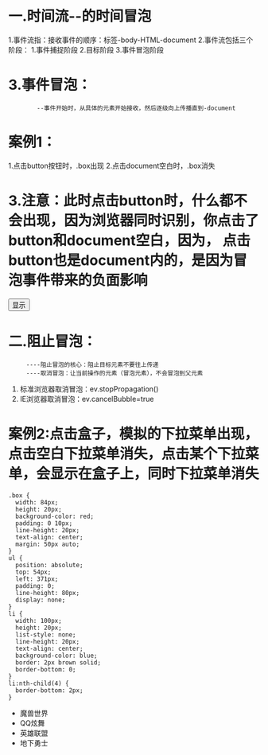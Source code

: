 # 一.时间流--的时间冒泡
1.事件流指：接收事件的顺序：标签-body-HTML-document
2.事件流包括三个阶段：
                   1.事件捕捉阶段
                   2.目标阶段
                   3.事件冒泡阶段
# 3.事件冒泡：
            --事件开始时，从具体的元素开始接收，然后逐级向上传播直到-document
  
#  案例1：
1.点击button按钮时，.box出现
2.点击document空白时，.box消失
#   3.注意：此时点击button时，什么都不会出现，因为浏览器同时识别，你点击了button和document空白，因为， 点击button也是document内的，是因为冒泡事件带来的负面影响
 <style>
    .box {
      width: 200px;
      height: 400px;
      background-color: red;
      display: none;
    }
  </style>
  <body>
    <button>显示</button>
    <div class="box"></div>
  </body>
</html>
<script>
  var oBox = document.querySelector(".box");
  var button = document.querySelector("button");
  button.onclick = function (ev) {
    ev = ev || window.event;
    oBox.style.display = "block";
    ev.stopPropagation()    ------阻止目标元素不要往上传递
  };
document.onclick=function(){
  oBox.style.display = "none";
}
</script>

# 二.阻止冒泡：
         ----阻止冒泡的核心：阻止目标元素不要往上传递
         ----取消冒泡：让当前操作的元素（冒泡元素），不会冒泡到父元素

1. 标准浏览器取消冒泡：ev.stopPropagation()
2. IE浏览器取消冒泡：ev.cancelBubble=true

# 案例2:点击盒子，模拟的下拉菜单出现，点击空白下拉菜单消失，点击某个下拉菜单，会显示在盒子上，同时下拉菜单消失
    .box {
      width: 84px;
      height: 20px;
      background-color: red;
      padding: 0 10px;
      line-height: 20px;
      text-align: center;
      margin: 50px auto;
    }
    ul {
      position: absolute;
      top: 54px;
      left: 371px;
      padding: 0;
      line-height: 80px;
      display: none;
    }
    li {
      width: 100px;
      height: 20px;
      list-style: none;
      line-height: 20px;
      text-align: center;
      background-color: blue;
      border: 2px brown solid;
      border-bottom: 0;
    }
    li:nth-child(4) {
      border-bottom: 2px;
    }
  </style>
  <body>
    <div class="box">请选择内容</div>
    <ul>
      <li>魔兽世界</li>
      <li>QQ炫舞</li>
      <li>英雄联盟</li>
      <li>地下勇士</li>
    </ul>
  </body>
</html>
<script>
  var ul=document.querySelector('ul')
  var box = document.querySelector(".box");
  var li = document.querySelectorAll("ul li");
  box.onclick=function(ev){                     1.点击box
    var ev = ev || window.event                     2.浏览器兼容
    ul.style.display='block'                    3.ul消失
    ev.stopPropagation()                        4.阻止这个点击事件向上冒泡
  }
  document.onclick=function(){                  5.点击空白
    ul.style.display='none'                     6.lu消失
  }
  for (i=0;i<li.length;i++){                    7.循环li的索引
    li[i].onclick=function(ev){                 8.点击li的索引值（内容）
      box.innerHTML=this.innerHTML              9.box的内容=li的索引值（内容）
      ul.style.display='none'                   10.ul消失
      ev.stopPropagation()                      11.阻止这个点击事件向上冒泡
    }
  }

##### 注意：利用冒泡的优点
  for (i=0;i<li.length;i++){                    7.循环li的索引
    li[i].onclick=function(ev){                 8.点击li的索引值（内容）
      box.innerHTML=this.innerHTML              9.box的内容=li的索引值（内容）
      ul.style.display='none'  // 这两行可以不用写：因为:上面已经有一个 document的点击事件了，同时有两个点击事件的话，则以document为准，刚好利用了冒泡的优点，让ul消失  
      ev.stopPropagation()     //                 
    }
  }

# 案例3.跟随鼠标的提示框：
<body>
    <ul>
      <li><a href="" xs='无无无无无无无无无无无无无无无无无'>新闻</a></li>
      <li><a href="" xs='拜拜白白不不不不不不不不不不不不不不'>军事</a></li>
      <li><a href="" xs='谢谢谢谢谢寻寻寻寻寻寻寻寻'>体育</a></li>
      <li><a href="" xs='坎坎坷坷扩扩扩扩扩扩扩'>教育</a></li>
    </ul>
    <div>你出来</div>
  </body>
</html>
<script>
    var a = document.querySelectorAll("ul li a");
    var div = document.querySelector("div");
    for (i=0;i<a.length;i++){
      a[i].onmouseenter = function(ev){
        var ev = ev || event
        div.innerHTML=this.innerHTML //1.鼠标移入什么，就显示a[i]的内
        div.innerHTML=this.getAttribute('xs')//2.鼠标移入什么，就显示自定义属性的内容
        div.style.display = 'block'
        div.style.left = ev.clientX+'px'
        div.style.top = ev.clientY+'px'
      }
      a[i].onmouseleave = function(){
        div.style.display = 'none'
      }
    }

# 案例4.(如果是：一个标签对应一个一个标签)跟随鼠标的提示框：
    var oa = document.querySelectorAll('.ol li');
    var li = document.querySelectorAll('.ul li');
      oa.forEach((item, i)=> {
        oa[i].onmouseover = function(ev) {      1.鼠标移入对应的a标签时
          li[i].style.display = 'block';        2.对应的li标签的索引值出现
          li[i].style.left = i * 300 + 'px'     3.对应的li标签的位置为索引*300px
        }
        oa[i].onmouseout = function() {         4.鼠标移开时，
          li[i].style.display = 'none';         5.对应的li标签的索引值消失
        }
      })

      var obj = {                   1.对象
        a: 2,
        b: 2,
      }
      for (var i in obj) {          2.for in 循环，循环它的属性名称，和属性值
        // a  obj.a
      } 
      var arr = [3,4,5]             3.for of循环，循环它的索引值，不要索引
      for (var value of arr) {
        3,4,5
      }                             